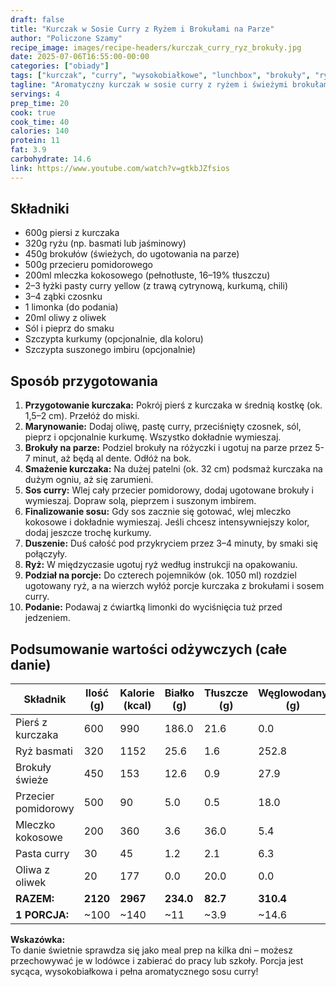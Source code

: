 ```yaml
---
draft: false  
title: "Kurczak w Sosie Curry z Ryżem i Brokułami na Parze"  
author: "Policzone Szamy"  
recipe_image: images/recipe-headers/kurczak_curry_ryz_brokuły.jpg  
date: 2025-07-06T16:55:00-00:00  
categories: ["obiady"]  
tags: ["kurczak", "curry", "wysokobiałkowe", "lunchbox", "brokuły", "ryż"]  
tagline: "Aromatyczny kurczak w sosie curry z ryżem i świeżymi brokułami na parze."  
servings: 4  
prep_time: 20  
cook: true  
cook_time: 40  
calories: 140
protein: 11
fat: 3.9
carbohydrate: 14.6
link: https://www.youtube.com/watch?v=gtkbJZfsios  
---
```


## Składniki
*   600g piersi z kurczaka  
*   320g ryżu (np. basmati lub jaśminowy)  
*   450g brokułów (świeżych, do ugotowania na parze)  
*   500g przecieru pomidorowego  
*   200ml mleczka kokosowego (pełnotłuste, 16–19% tłuszczu)  
*   2–3 łyżki pasty curry yellow (z trawą cytrynową, kurkumą, chili)  
*   3–4 ząbki czosnku  
*   1 limonka (do podania)  
*   20ml oliwy z oliwek  
*   Sól i pieprz do smaku  
*   Szczypta kurkumy (opcjonalnie, dla koloru)  
*   Szczypta suszonego imbiru (opcjonalnie)  

## Sposób przygotowania
1.  **Przygotowanie kurczaka:** Pokrój pierś z kurczaka w średnią kostkę (ok. 1,5–2 cm). Przełóż do miski.  
2.  **Marynowanie:** Dodaj oliwę, pastę curry, przeciśnięty czosnek, sól, pieprz i opcjonalnie kurkumę. Wszystko dokładnie wymieszaj.  
3.  **Brokuły na parze:** Podziel brokuły na różyczki i ugotuj na parze przez 5-7 minut, aż będą al dente. Odłóż na bok.  
4.  **Smażenie kurczaka:** Na dużej patelni (ok. 32 cm) podsmaż kurczaka na dużym ogniu, aż się zarumieni.  
5.  **Sos curry:** Wlej cały przecier pomidorowy, dodaj ugotowane brokuły i wymieszaj. Dopraw solą, pieprzem i suszonym imbirem.  
6.  **Finalizowanie sosu:** Gdy sos zacznie się gotować, wlej mleczko kokosowe i dokładnie wymieszaj. Jeśli chcesz intensywniejszy kolor, dodaj jeszcze trochę kurkumy.  
7.  **Duszenie:** Duś całość pod przykryciem przez 3–4 minuty, by smaki się połączyły.  
8.  **Ryż:** W międzyczasie ugotuj ryż według instrukcji na opakowaniu.  
9.  **Podział na porcje:** Do czterech pojemników (ok. 1050 ml) rozdziel ugotowany ryż, a na wierzch wyłóż porcje kurczaka z brokułami i sosem curry.  
10. **Podanie:** Podawaj z ćwiartką limonki do wyciśnięcia tuż przed jedzeniem.  

## Podsumowanie wartości odżywczych (całe danie)

| Składnik           | Ilość (g) | Kalorie (kcal) | Białko (g) | Tłuszcze (g) | Węglowodany (g) |
|--------------------|-----------|----------------|------------|--------------|-----------------|
| Pierś z kurczaka   | 600       | 990            | 186.0      | 21.6         | 0.0             |
| Ryż basmati        | 320       | 1152           | 25.6       | 1.6          | 252.8           |
| Brokuły świeże     | 450       | 153            | 12.6       | 0.9          | 27.9            |
| Przecier pomidorowy| 500       | 90             | 5.0        | 0.5          | 18.0            |
| Mleczko kokosowe   | 200       | 360            | 3.6        | 36.0         | 5.4             |
| Pasta curry        | 30        | 45             | 1.2        | 2.1          | 6.3             |
| Oliwa z oliwek     | 20        | 177            | 0.0        | 20.0         | 0.0             |
| **RAZEM:**         | **2120**  | **2967**       | **234.0**  | **82.7**     | **310.4**       |
| **1 PORCJA:**      | ~100      | ~140           | ~11      | ~3.9      | ~14.6           |

**Wskazówka:**  
To danie świetnie sprawdza się jako meal prep na kilka dni – możesz przechowywać je w lodówce i zabierać do pracy lub szkoły. Porcja jest sycąca, wysokobiałkowa i pełna aromatycznego sosu curry!